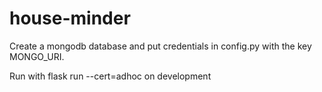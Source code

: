 # house-minder

Create a mongodb database and put credentials in config.py with the key MONGO_URI.

Run with flask run --cert=adhoc on development